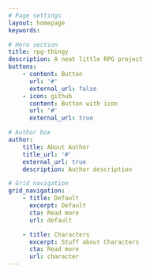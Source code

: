 ```yaml
---
# Page settings
layout: homepage
keywords:

# Hero section
title: rpg-thingy
description: A neat little RPG project
buttons:
    - content: Button
      url: '#'
      external_url: false
    - icon: github
      content: Button with icon
      url: '#'
      external_url: true

# Author box
author:
    title: About Author
    title_url: '#'
    external_url: true
    description: Author description

# Grid navigation
grid_navigation:
    - title: Default
      excerpt: Default
      cta: Read more
      url: default

    - title: Characters
      excerpt: Stuff about Characters
      cta: Read more
      url: character
---
```

